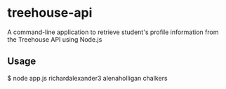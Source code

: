 # treehouse-api
 A command-line application to retrieve student's profile information from the Treehouse API using Node.js
 
 ## Usage
$ node app.js richardalexander3 alenaholligan chalkers
